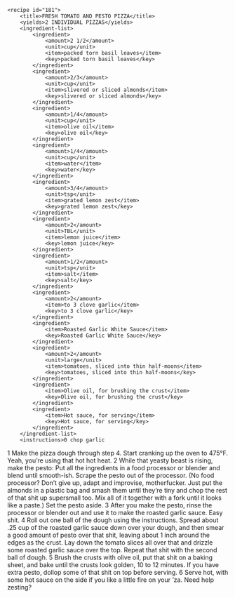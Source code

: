 <?xml version="1.0" encoding="UTF-8"?>
<!DOCTYPE gourmetDoc>
<gourmetDoc>

	<recipe id="181">
		<title>FRESH TOMATO AND PESTO PIZZA</title>
		<yields>2 INDIVIDUAL PIZZAS</yields>
		<ingredient-list>
			<ingredient>
				<amount>2 1/2</amount>
				<unit>cup</unit>
				<item>packed torn basil leaves</item>
				<key>packed torn basil leaves</key>
			</ingredient>
			<ingredient>
				<amount>2/3</amount>
				<unit>cup</unit>
				<item>slivered or sliced almonds</item>
				<key>slivered or sliced almonds</key>
			</ingredient>
			<ingredient>
				<amount>1/4</amount>
				<unit>cup</unit>
				<item>olive oil</item>
				<key>olive oil</key>
			</ingredient>
			<ingredient>
				<amount>1/4</amount>
				<unit>cup</unit>
				<item>water</item>
				<key>water</key>
			</ingredient>
			<ingredient>
				<amount>3/4</amount>
				<unit>tsp</unit>
				<item>grated lemon zest</item>
				<key>grated lemon zest</key>
			</ingredient>
			<ingredient>
				<amount>2</amount>
				<unit>TBL</unit>
				<item>lemon juice</item>
				<key>lemon juice</key>
			</ingredient>
			<ingredient>
				<amount>1/2</amount>
				<unit>tsp</unit>
				<item>salt</item>
				<key>salt</key>
			</ingredient>
			<ingredient>
				<amount>2</amount>
				<item>to 3 clove garlic</item>
				<key>to 3 clove garlic</key>
			</ingredient>
			<ingredient>
				<item>Roasted Garlic White Sauce</item>
				<key>Roasted Garlic White Sauce</key>
			</ingredient>
			<ingredient>
				<amount>2</amount>
				<unit>large</unit>
				<item>tomatoes, sliced into thin half-moons</item>
				<key>tomatoes, sliced into thin half-moons</key>
			</ingredient>
			<ingredient>
				<item>Olive oil, for brushing the crust</item>
				<key>Olive oil, for brushing the crust</key>
			</ingredient>
			<ingredient>
				<item>Hot sauce, for serving</item>
				<key>Hot sauce, for serving</key>
			</ingredient>
		</ingredient-list>
		<instructions>0 chop garlic
1 Make the pizza dough through step 4. Start cranking up the oven to 475°F. Yeah, you’re using that hot hot heat.
2 While that yeasty beast is rising, make the pesto: Put all the ingredients in a food processor or blender and blend until smooth-ish. Scrape the pesto out of the processor. (No food processor? Don’t give up, adapt and improvise, motherfucker. Just put the almonds in a plastic bag and smash them until they’re tiny and chop the rest of that shit up supersmall too. Mix all of it together with a fork until it looks like a paste.) Set the pesto aside.
3 After you make the pesto, rinse the processor or blender out and use it to make the roasted garlic sauce. Easy shit.
4 Roll out one ball of the dough using the instructions. Spread about .25 cup of the roasted garlic sauce down over your dough, and then smear a good amount of pesto over that shit, leaving about 1 inch around the edges as the crust. Lay down the tomato slices all over that and drizzle some roasted garlic sauce over the top. Repeat that shit with the second ball of dough.
5 Brush the crusts with olive oil, put that shit on a baking sheet, and bake until the crusts look golden, 10 to 12 minutes. If you have extra pesto, dollop some of that shit on top before serving.
6 Serve hot, with some hot sauce on the side if you like a little fire on your ’za.</instructions>
		<modifications>Need help zesting?</modifications>
	</recipe>
	
</gourmetDoc>